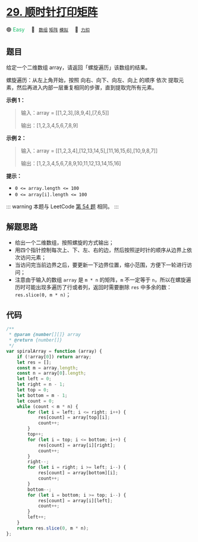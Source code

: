# [29. 顺时针打印矩阵](https://2xiao.github.io/leetcode-js/offer/jz_offer_29_1.html)

🟢 <font color=#15bd66>Easy</font>&emsp; 🔖&ensp; [`数组`](/tag/array.md) [`矩阵`](/tag/matrix.md) [`模拟`](/tag/simulation.md)&emsp; 🔗&ensp;[`力扣`](https://leetcode.cn/problems/shun-shi-zhen-da-yin-ju-zhen-lcof)

## 题目

给定一个二维数组 array，请返回「螺旋遍历」该数组的结果。

螺旋遍历：从左上角开始，按照 向右、向下、向左、向上 的顺序 依次 提取元素，然后再进入内部一层重复相同的步骤，直到提取完所有元素。

**示例 1：**

> 输入：array = [[1,2,3],[8,9,4],[7,6,5]]
>
> 输出：[1,2,3,4,5,6,7,8,9]

**示例 2：**

> 输入：array = [[1,2,3,4],[12,13,14,5],[11,16,15,6],[10,9,8,7]]
>
> 输出：[1,2,3,4,5,6,7,8,9,10,11,12,13,14,15,16]

**提示：**

- `0 <= array.length <= 100`
- `0 <= array[i].length <= 100`

::: warning
本题与 LeetCode [第 54 题](../problem/0054.md) 相同。
:::

## 解题思路

- 给出一个二维数组，按照螺旋的方式输出；
- 用四个指针控制每次上、下、左、右的边，然后按照逆时针的顺序从边界上依次访问元素；
- 当访问完当前边界之后，要更新一下边界位置，缩小范围，方便下一轮进行访问；
- 注意由于输入的数组 `array` 是 `m * n` 的矩阵，`m` 不一定等于 `n`，所以在螺旋遍历时可能出现多遍历了行或者列，返回时需要删除 `res` 中多余的数： `res.slice(0, m * n)`；

## 代码

```javascript
/**
 * @param {number[][]} array
 * @return {number[]}
 */
var spiralArray = function (array) {
	if (!array[0]) return array;
	let res = [];
	const m = array.length;
	const n = array[0].length;
	let left = 0;
	let right = n - 1;
	let top = 0;
	let bottom = m - 1;
	let count = 0;
	while (count < m * n) {
		for (let i = left; i <= right; i++) {
			res[count] = array[top][i];
			count++;
		}
		top++;
		for (let i = top; i <= bottom; i++) {
			res[count] = array[i][right];
			count++;
		}
		right--;
		for (let i = right; i >= left; i--) {
			res[count] = array[bottom][i];
			count++;
		}
		bottom--;
		for (let i = bottom; i >= top; i--) {
			res[count] = array[i][left];
			count++;
		}
		left++;
	}
	return res.slice(0, m * n);
};
```
